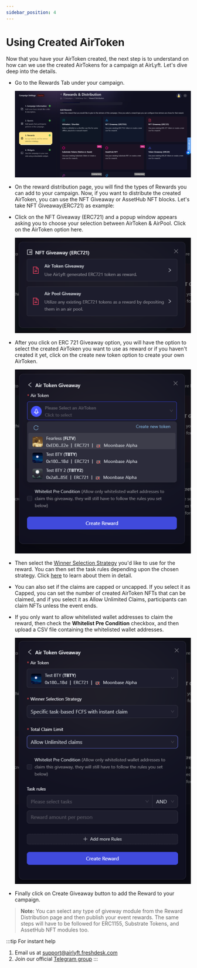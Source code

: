 ```yaml
---
sidebar_position: 4
---
```


# Using Created AirToken

Now that you have your AirToken created, the next step is to understand on how can we use the created AirTokens for a campaign at AirLyft. Let's dive deep into the details.

- Go to the Rewards Tab under your campaign.

    ![Rewards Tab](../images/rewardstab.png)

- On the reward distribution page, you will find the types of Rewards you can add to your campaign. Now, if you want to distribute the created AirToken, you can use the NFT Giveaway or AssetHub NFT blocks. Let's take NFT Giveaway(ERC721) as example:

- Click on the NFT Giveaway (ERC721) and a popup window appears asking you to choose your selection between AirToken & AirPool. Click on the AirToken option here.
  
    ![](../images/airtoken721rewardoptions.png)

- After you click on ERC 721 Giveaway option, you will have the option to select the created AirToken you want to use as reward or if you haven't created it yet, click on the create new token option to create your own AirToken.

    ![Select Token](../images/airtokenselect.png)

- Then select the [Winner Selection Strategy](../campaign/rewards/winner-selection/index.md) you'd like to use for the reward. You can then set the task rules depending upon the chosen strategy. Click [here](../campaign/rewards/winner-selection/index.md) to learn about them in detail.

- You can also set if the claims are capped or uncapped. If you select it as Capped, you can set the number of created AirToken NFTs that can be claimed, and if you select it as Allow Unlimited Claims, participants can claim NFTs unless the event ends.

- If you only want to allow whitelisted wallet addresses to claim the reward, then check the **Whitelist Pre Condition** checkbox, and then upload a CSV file containing the whitelisted wallet addresses.

    ![AirToken Reward Details](../images/airtokenrules.png)

- Finally click on Create Giveaway button to add the Reward to your campaign. 

> **Note:** You can select any type of giveway module from the Reward Distribution page and then publish your event rewards. The same steps will have to be followed for ERC1155, Substrate Tokens, and AssetHub NFT modules too.

:::tip For instant help
1. Email us at [support@airlyft.freshdesk.com](mailto:support@airlyft.freshdesk.com)
2. Join our official [Telegram group](https://t.me/kyteone)
:::